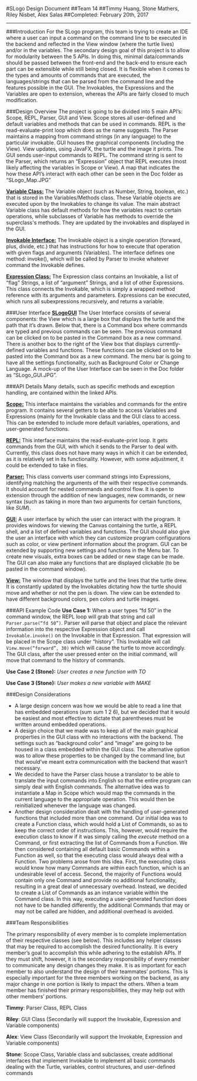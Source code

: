 #SLogo Design Document
##Team 14
##Timmy Huang, Stone Mathers, Riley Nisbet, Alex Salas
##Completed: February 20th, 2017

____


###Introduction
For the SLogo program, this team is trying to create an IDE where a user can input a command on the command line to be executed in the backend and reflected in the View window (where the turtle lives) and/or in the variables. The secondary design goal of this project is to allow for modularity between the 5 APIs. In doing this, minimal data/commands should be passed between the front-end and the back-end to ensure each part can be extensible while still being closed. It is flexible when it comes to the types and amounts of commands that are executed, the languages/strings that can be parsed from the command line and the features possible in the GUI. The Invokables, the Expressions and the Variables are open to extension, whereas the APIs are fairly closed to much modification.

###Design Overview
The project is going to be divided into 5 main API’s: Scope, REPL, Parser, GUI and View. Scope stores all user-defined and default variables and methods that can be used in commands. REPL is the read-evaluate-print loop which does as the name suggests. The Parser maintains a mapping from command strings (in any language) to the particular invokable. GUI houses the graphical components (including the View). View updates, using JavaFX, the turtle and the image it prints. The GUI sends user-input commands to REPL. The command string is sent to the Parser, which returns an “Expression” object that REPL executes (most likely affecting the variables in Scope or View). A map that indicates the how these API’s interact with each other can be seen in the Doc folder as “SLogo_Map.JPG”

**[Variable Class:](SLogo/FunctionEvaluate/Variables/Variable.html)** The Variable object (such as Number, String, boolean, etc.) that is stored in the Variables/Methods class. These Variable objects are executed upon by the Invokables to change its value. The main abstract Variable class has default methods for how the variables react to certain operations, while subclasses of Variable has methods to override the superclass's methods. They are updated by the invokables and displayed in the GUI. 

**[Invokable Interface:](SLogo/FunctionEvaluate/Functions/Invokable.html)** The Invokable object is a single operation (forward, plus, divide, etc.) that has instructions for how to execute that operation with given flags and arguments (Variables). The interface defines one method: invoke(), which will be called by Parser to invoke whatever command the Invokable defines. 

**[Expression Class:](SLogo/Parse/Expression.html)** The Expression class contains an Invokable, a list of “flag” Strings, a list of “argument” Strings, and a list of other Expressions. This class connects the Invokable, which is simply a wrapped method reference with its arguments and parameters. Expressions can be executed, which runs all subexpressions recursively, and returns a variable.

###User Interface
**[SLogoGUI](SLogo/View/SLogoGUI.html)** The User Interface consists of several components: the View which is a large box that displays the turtle and the path that it’s drawn. Below that, there is a Command box where commands are typed and previous commands can be seen. The previous command can be clicked on to be pasted in the Command box as a new command. There is another box to the right of the View box that displays currently-defined variables and functions. These functions can be clicked on to be pasted into the Command box as a new command. The menu bar is going to have all the settings functionality, such as Background Color or Change Language. A mock-up of the User Interface can be seen in the Doc folder as “SLogo_GUI.JPG”.

###API Details
Many details, such as specific methods and exception handling, are contained within the linked APIs.

**[Scope:](SLogo/FunctionEvaluate/Scope.html)**
This interface maintains the variables and commands for the entire program. It contains several getters to be able to access Variables and Expressions (mainly for the Invokable class and the GUI class to access. This can be extended to include more default variables, operations, and user-generated functions.

**[REPL:](SLogo/Repl.html)**
This interface maintains the read-evaluate-print loop. It gets commands from the GUI, with which it sends to the Parser to deal with. Currently, this class does not have many ways in which it can be extended, as it is relatively set in its functionality. However, with some adjustment, it could be extended to take in files.

**[Parser:](SLogo/Parse/Parser.html)**
This class converts user command strings into Expressions, identifying matching the arguments of the with their respective commands. It should account for nested commands and control flow. It is open to extension through the addition of new languages, new commands, or new syntax (such as taking in more than two arguments for certain functions, like *SUM*).

**[GUI:](SLogo/View/SLogoGUIView.html)**
A user interface by which the user can interact with the program. It provides windows for viewing the Canvas containing the turtle, a REPL shell, and a list of defined variables and functions. The GUI should also give the user an interface with which they can customize program configurations such as color, or view pertinent information about the program. GUI can be extended by supporting new settings and functions in the Menu bar. To create new visuals, extra boxes can be added or new stage can be made. The GUI can also make any functions that are displayed clickable (to be pasted in the command window).

**[View:](SLogo/View/CanvasView.html)**
The window that displays the turtle and the lines that the turtle drew. It is constantly updated by the Invokables dictating how the turtle should move and whether or not the pen is down. The view can be extended to have different background colors, pen colors and turtle images. 

###API Example Code
**Use Case 1:**
When a user types “fd 50” in the command window, the REPL loop will grab that string and call `Parser.parse(“fd 50”)`. Parser will parse that object and place the relevant information into the respective Expression object and call `Invokable.invoke()` on the Invokable in that Expression. That expression will be placed in the Scope class under “history”. This Invokable will call `View.move(“forward”, 30)` which will cause the turtle to move accordingly. The GUI class, after the user pressed enter on the initial command, will move that command to the history of commands.

**Use Case 2 (Stone):** *User creates a new function with TO*


**Use Case 3 (Stone):** *User makes a new variable with MAKE*

###Design Considerations
* A large design concern was how we would be able to read a line that has embedded operations (sum sum 1 2 6), but we decided that it would be easiest and most effective to dictate that parentheses must be written around embedded operations. 
* A design choice that we made was to keep all of the main graphical properties in the GUI class with no interactions with the backend. The settings such as “background color” and “image” are going to be housed in a class embedded within the GUI class. The alternative option was to allow these properties to be changed by the command line, but that would’ve meant extra communication with the backend that wasn’t necessary.
* We decided to have the Parser class house a translator to be able to translate the input commands into English so that the entire program can simply deal with English commands. The alternative idea was to instantiate a Map in Scope which would map the commands in the current language to the appropriate operation. This would then be reinitialized whenever the language was changed. 
* Another design consideration dealt with the handling of user-generated functions that included more than one command. Our initial idea was to create a Function class, which would hold a List of Commands, so as to keep the correct order of instructions. This, however, would require the execution class to know if it was simply calling the *execute* method on a Command, or first extracting the list of Commands from a Function. We then considered containing all default basic Commands within a Function as well, so that the executing class would always deal with a Function. Two problems arose from this idea. First, the executing class would know how many Commands are within each function, which is an undesirable level of access. Second, the majority of Functions would contain only one Command and provide no additional functionality, resulting in a great deal of unnecessary overhead. Instead, we decided to create a List of Commands as an instance variable within the Command class. In this way, executing a user-generated function does not have to be handled differently, the additional Commands that may or may not be called are hidden, and additional overhead is avoided.

###Team Responsibilities

The primary responsibility of every member is to complete implementation of their respective classes (see below). This includes any helper classes that may be required to accomplish the desired functionality. It is every member’s goal to accomplish this while adhering to the establish APIs. If they must shift, however, it is the secondary responsibility of every member to communicate any design changes they make. It is as important for each member to also understand the design of their teammates’ portions. This is especially important for the three members working on the backend, as any major change in one portion is likely to impact the others. When a team member has finished their primary responsibilities, they may help out with other members’ portions. 

**Timmy**: Parser Class, REPL Class

**Riley**: GUI Class (Secondarily will support the Invokable, Expression and Variable components)

**Alex**: View Class (Secondarily will support the Invokable, Expression and Variable components)

**Stone**: Scope Class, Variable class and subclasses, create additional interfaces that implement Invokable to implement all basic commands dealing with the Turtle, variables, control structures, and user-defined commands